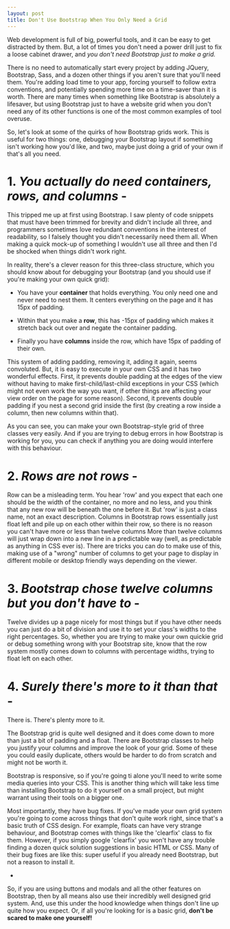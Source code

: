 ```yaml
---
layout: post
title: Don't Use Bootstrap When You Only Need a Grid
---
```


Web development is full of big, powerful tools, and it can be easy to get distracted by them. But, a lot of times you don't need a power drill just to fix a loose cabinet drawer, and _you don't need Bootstrap just to make a grid._

There is no need to automatically start every project by adding JQuery, Bootstrap, Sass, and a dozen other things if you aren't sure that you'll need them. You're adding load time to your app, forcing yourself to follow extra conventions, and potentially spending more time on a time-saver than it is worth. There are many times when something like Bootstrap is absolutely a lifesaver, but using Bootstrap just to have a website grid when you don't need any of its other functions is one of the most common examples of tool overuse.

So, let's look at some of the quirks of how Bootstrap grids work. This is useful for two things: one, debugging your Bootstrap layout if something isn't working how you'd like, and two, maybe just doing a grid of your own if that's all you need.

# 1\. _You actually do need containers, rows, and columns_ -

This tripped me up at first using Bootstrap. I saw plenty of code snippets that must have been trimmed for brevity and didn't include all three, and programmers sometimes love redundant conventions in the interest of readability, so I falsely thought you didn't necessarily need them all. When making a quick mock-up of something I wouldn't use all three and then I'd be shocked when things didn't work right.

In reality, there's a clever reason for this three-class structure, which you should know about for debugging your Bootstrap (and you should use if you're making your own quick grid):

- You have your **container** that holds everything. You only need one and never need to nest them. It centers everything on the page and it has 15px of padding.

- Within that you make a **row**, this has -15px of padding which makes it stretch back out over and negate the container padding.

- Finally you have **columns** inside the row, which have 15px of padding of their own.

This system of adding padding, removing it, adding it again, seems convoluted. But, it is easy to execute in your own CSS and it has two wonderful effects. First, it prevents double padding at the edges of the view without having to make first-child/last-child exceptions in your CSS (which might not even work the way you want, if other things are affecting your view order on the page for some reason). Second, it prevents double padding if you nest a second grid inside the first (by creating a row inside a column, then new columns within that).

As you can see, you can make your own Bootstrap-style grid of three classes very easily. And if you are trying to debug errors in how Bootstrap is working for you, you can check if anything you are doing would interfere with this behaviour.

# 2\. _Rows are not rows_ -

Row can be a misleading term. You hear 'row' and you expect that each one should be the width of the container, no more and no less, and you think that any new row will be beneath the one before it. But 'row' is just a class name, not an exact description. Columns in Bootstrap rows essentially just float left and pile up on each other within their row, so there is no reason you can't have more or less than twelve columns More than twelve columns will just wrap down into a new line in a predictable way (well, as predictable as anything in CSS ever is). There are tricks you can do to make use of this, making use of a "wrong" number of columns to get your page to display in different mobile or desktop friendly ways depending on the viewer.

# 3\. _Bootstrap chose twelve columns but you don't have to_ -

Twelve divides up a page nicely for most things but if you have other needs you can just do a bit of division and use it to set your class's widths to the right percentages. So, whether you are trying to make your own quickie grid or debug something wrong with your Bootstrap site, know that the row system mostly comes down to columns with percentage widths, trying to float left on each other.

# 4\. _Surely there's more to it than that_ -

There is. There's plenty more to it.

The Bootstrap grid is quite well designed and it does come down to more than just a bit of padding and a float. There are Bootstrap classes to help you justify your columns and improve the look of your grid. Some of these you could easily duplicate, others would be harder to do from scratch and might not be worth it.

Bootstrap is responsive, so if you're going ti alone you'll need to write some media queries into your CSS. This is another thing which will take less time than installing Bootstrap to do it yourself on a small project, but might warrant using their tools on a bigger one.

Most importantly, they have bug fixes. If you've made your own grid system you're going to come across things that don't quite work right, since that's a basic truth of CSS design. For example, floats can have very strange behaviour, and Bootstrap comes with things like the 'clearfix' class to fix them. However, if you simply google 'clearfix' you won't have any trouble finding a dozen quick solution suggestions in basic HTML or CSS. Many of their bug fixes are like this: super useful if you already need Bootstrap, but not a reason to install it.

-

So, if you are using buttons and modals and all the other features on Bootstrap, then by all means also use their incredibly well designed grid system. And, use this under the hood knowledge when things don't line up quite how you expect. Or, if all you're looking for is a basic grid, **don't be scared to make one yourself!**
